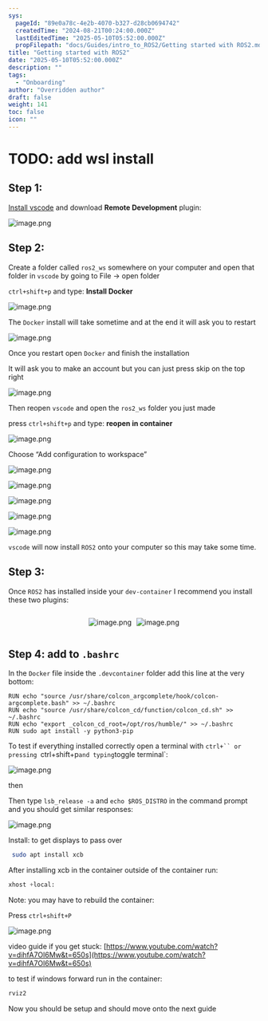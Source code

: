 ```yaml
---
sys:
  pageId: "89e0a78c-4e2b-4070-b327-d28cb0694742"
  createdTime: "2024-08-21T00:24:00.000Z"
  lastEditedTime: "2025-05-10T05:52:00.000Z"
  propFilepath: "docs/Guides/intro_to_ROS2/Getting started with ROS2.md"
title: "Getting started with ROS2"
date: "2025-05-10T05:52:00.000Z"
description: ""
tags:
  - "Onboarding"
author: "Overridden author"
draft: false
weight: 141
toc: false
icon: ""
---
```


# TODO: add wsl install

## Step 1:

[Install vscode](https://code.visualstudio.com/download) and download **Remote Development** plugin:

![image.png](https://prod-files-secure.s3.us-west-2.amazonaws.com/d518164a-d88e-44d1-a4ee-3adb3bd8bce0/efb52993-1881-4a40-b95e-6f020334f022/image.png?X-Amz-Algorithm=AWS4-HMAC-SHA256&X-Amz-Content-Sha256=UNSIGNED-PAYLOAD&X-Amz-Credential=ASIAZI2LB4666L5P67MG%2F20250606%2Fus-west-2%2Fs3%2Faws4_request&X-Amz-Date=20250606T061344Z&X-Amz-Expires=3600&X-Amz-Security-Token=IQoJb3JpZ2luX2VjEHkaCXVzLXdlc3QtMiJIMEYCIQDslp9V5E7V7K4WYNeqCr50Z4OlqONMchlAKemGRFVw1AIhAP6nWZORevn3%2BxJm%2Bgyo68yMwXbHvKbAH%2Fij%2FzjRTNj%2BKv8DCFIQABoMNjM3NDIzMTgzODA1IgwtqJmwIa2aOh0e7M0q3AN2AUEYJh4ManPkjlypnNsnV8InGALXewsk1eP9F2l%2BoXp9dS5rqduYDR4enzb2MHfh7%2FwOkqcT8Sp6czlSc6MvpfbH9GRt6nAesGatwq1Ge3YNB9CbejkWCDMmZlsVzKaTOi1WaZHbbVXpbLn%2Fi%2BY%2BuIHozaaW1S722OeqbJhAqzBYy4aIz647HXFkYiu5Y7vUY3MOS6Di4UIXJoIhPC%2FPv6VPgWM2XocNKz%2FmRMzwMtevFABeD4BvN9wsZgy40%2Ft6rbQhnI%2BnCeuxIXvqLnuzUZDwdwBJeTuDeaaV4u3IRasU7DV8plcX6Gq%2FssKnX5rs2cqk%2FLpYqGFSAaTQUvN%2FBBUYab5uoGshZqTnrjTfhZANs5Tpo8CqnpQWA044KGWGGoAwmB5KLQFrj3F2RxidObAIcCkuEHfueY4wU%2BX4Uo%2B1jJFVlc4baDkBPhrePAW6pMQNK0nnJzwdwlPfH2YdgHambsKr2Nt6vtSrHK0ad7woLwLCtDvoUiw%2BdJ19UoG4Ni%2BTRDRUi1VdXhYKFjc7zEhxkpdX8lheDpU7%2FAVhpMc%2B8FCUC3FHfiKTAi%2FR7iRKc5nmLZPhvNZ51a%2BcaIqq8V7KOuswWD9F4mRW%2BbCSAh%2BPwKWVk%2B8EmzvviTCn8ojCBjqkAXNKKR%2FQlDMTklxBo6Ny2XFZBzC4JLqpGaKT7hyek6hLxtA8bjuBgY4hD7OxyDNiY3iarKrFWqm7IjuzoWlgTOO%2FAizaKwANrHVos9tuemR7GLwI7WIbq7AiT6IQdmhS4RKUPm2xYJmVcEHPn2m%2BTq4gZAosxm1LfjmRR9Z2rn7PT6GYlwv0zEPqEPrqhGsYVLhgNRhBQp%2F1XSz6tujTtYA%2F3WV4&X-Amz-Signature=b79f077d7b1371a8196139ae4cd0d8bc55bbce16a57e8854942d00932943ef78&X-Amz-SignedHeaders=host&x-id=GetObject)

## Step 2:

Create a folder called `ros2_ws` somewhere on your computer and open that folder in `vscode` by going to File → open folder 

`ctrl+shift+p` and type: **Install Docker**

![image.png](https://prod-files-secure.s3.us-west-2.amazonaws.com/d518164a-d88e-44d1-a4ee-3adb3bd8bce0/2269dc0e-1cd5-47ff-bceb-c04ad9b2eab0/image.png?X-Amz-Algorithm=AWS4-HMAC-SHA256&X-Amz-Content-Sha256=UNSIGNED-PAYLOAD&X-Amz-Credential=ASIAZI2LB4666L5P67MG%2F20250606%2Fus-west-2%2Fs3%2Faws4_request&X-Amz-Date=20250606T061344Z&X-Amz-Expires=3600&X-Amz-Security-Token=IQoJb3JpZ2luX2VjEHkaCXVzLXdlc3QtMiJIMEYCIQDslp9V5E7V7K4WYNeqCr50Z4OlqONMchlAKemGRFVw1AIhAP6nWZORevn3%2BxJm%2Bgyo68yMwXbHvKbAH%2Fij%2FzjRTNj%2BKv8DCFIQABoMNjM3NDIzMTgzODA1IgwtqJmwIa2aOh0e7M0q3AN2AUEYJh4ManPkjlypnNsnV8InGALXewsk1eP9F2l%2BoXp9dS5rqduYDR4enzb2MHfh7%2FwOkqcT8Sp6czlSc6MvpfbH9GRt6nAesGatwq1Ge3YNB9CbejkWCDMmZlsVzKaTOi1WaZHbbVXpbLn%2Fi%2BY%2BuIHozaaW1S722OeqbJhAqzBYy4aIz647HXFkYiu5Y7vUY3MOS6Di4UIXJoIhPC%2FPv6VPgWM2XocNKz%2FmRMzwMtevFABeD4BvN9wsZgy40%2Ft6rbQhnI%2BnCeuxIXvqLnuzUZDwdwBJeTuDeaaV4u3IRasU7DV8plcX6Gq%2FssKnX5rs2cqk%2FLpYqGFSAaTQUvN%2FBBUYab5uoGshZqTnrjTfhZANs5Tpo8CqnpQWA044KGWGGoAwmB5KLQFrj3F2RxidObAIcCkuEHfueY4wU%2BX4Uo%2B1jJFVlc4baDkBPhrePAW6pMQNK0nnJzwdwlPfH2YdgHambsKr2Nt6vtSrHK0ad7woLwLCtDvoUiw%2BdJ19UoG4Ni%2BTRDRUi1VdXhYKFjc7zEhxkpdX8lheDpU7%2FAVhpMc%2B8FCUC3FHfiKTAi%2FR7iRKc5nmLZPhvNZ51a%2BcaIqq8V7KOuswWD9F4mRW%2BbCSAh%2BPwKWVk%2B8EmzvviTCn8ojCBjqkAXNKKR%2FQlDMTklxBo6Ny2XFZBzC4JLqpGaKT7hyek6hLxtA8bjuBgY4hD7OxyDNiY3iarKrFWqm7IjuzoWlgTOO%2FAizaKwANrHVos9tuemR7GLwI7WIbq7AiT6IQdmhS4RKUPm2xYJmVcEHPn2m%2BTq4gZAosxm1LfjmRR9Z2rn7PT6GYlwv0zEPqEPrqhGsYVLhgNRhBQp%2F1XSz6tujTtYA%2F3WV4&X-Amz-Signature=af60a82bcabb917a40369656982bee8f68f78969657120a5a38b39909e9f4983&X-Amz-SignedHeaders=host&x-id=GetObject)

The `Docker` install will take sometime and at the end it will ask you to restart

![image.png](https://prod-files-secure.s3.us-west-2.amazonaws.com/d518164a-d88e-44d1-a4ee-3adb3bd8bce0/ed233f78-be33-4b1f-b89c-9c346c0e961e/image.png?X-Amz-Algorithm=AWS4-HMAC-SHA256&X-Amz-Content-Sha256=UNSIGNED-PAYLOAD&X-Amz-Credential=ASIAZI2LB4666L5P67MG%2F20250606%2Fus-west-2%2Fs3%2Faws4_request&X-Amz-Date=20250606T061344Z&X-Amz-Expires=3600&X-Amz-Security-Token=IQoJb3JpZ2luX2VjEHkaCXVzLXdlc3QtMiJIMEYCIQDslp9V5E7V7K4WYNeqCr50Z4OlqONMchlAKemGRFVw1AIhAP6nWZORevn3%2BxJm%2Bgyo68yMwXbHvKbAH%2Fij%2FzjRTNj%2BKv8DCFIQABoMNjM3NDIzMTgzODA1IgwtqJmwIa2aOh0e7M0q3AN2AUEYJh4ManPkjlypnNsnV8InGALXewsk1eP9F2l%2BoXp9dS5rqduYDR4enzb2MHfh7%2FwOkqcT8Sp6czlSc6MvpfbH9GRt6nAesGatwq1Ge3YNB9CbejkWCDMmZlsVzKaTOi1WaZHbbVXpbLn%2Fi%2BY%2BuIHozaaW1S722OeqbJhAqzBYy4aIz647HXFkYiu5Y7vUY3MOS6Di4UIXJoIhPC%2FPv6VPgWM2XocNKz%2FmRMzwMtevFABeD4BvN9wsZgy40%2Ft6rbQhnI%2BnCeuxIXvqLnuzUZDwdwBJeTuDeaaV4u3IRasU7DV8plcX6Gq%2FssKnX5rs2cqk%2FLpYqGFSAaTQUvN%2FBBUYab5uoGshZqTnrjTfhZANs5Tpo8CqnpQWA044KGWGGoAwmB5KLQFrj3F2RxidObAIcCkuEHfueY4wU%2BX4Uo%2B1jJFVlc4baDkBPhrePAW6pMQNK0nnJzwdwlPfH2YdgHambsKr2Nt6vtSrHK0ad7woLwLCtDvoUiw%2BdJ19UoG4Ni%2BTRDRUi1VdXhYKFjc7zEhxkpdX8lheDpU7%2FAVhpMc%2B8FCUC3FHfiKTAi%2FR7iRKc5nmLZPhvNZ51a%2BcaIqq8V7KOuswWD9F4mRW%2BbCSAh%2BPwKWVk%2B8EmzvviTCn8ojCBjqkAXNKKR%2FQlDMTklxBo6Ny2XFZBzC4JLqpGaKT7hyek6hLxtA8bjuBgY4hD7OxyDNiY3iarKrFWqm7IjuzoWlgTOO%2FAizaKwANrHVos9tuemR7GLwI7WIbq7AiT6IQdmhS4RKUPm2xYJmVcEHPn2m%2BTq4gZAosxm1LfjmRR9Z2rn7PT6GYlwv0zEPqEPrqhGsYVLhgNRhBQp%2F1XSz6tujTtYA%2F3WV4&X-Amz-Signature=d469461a8ef8e9fb5660a6f2f472235b383b9e0f4655feff33c23cb6d2d28943&X-Amz-SignedHeaders=host&x-id=GetObject)

Once you restart open `Docker` and finish the installation

It will ask you to make an account but you can just press skip on the top right

![image.png](https://prod-files-secure.s3.us-west-2.amazonaws.com/d518164a-d88e-44d1-a4ee-3adb3bd8bce0/21010ad9-1659-4fd9-9f59-9932a09b2a3d/image.png?X-Amz-Algorithm=AWS4-HMAC-SHA256&X-Amz-Content-Sha256=UNSIGNED-PAYLOAD&X-Amz-Credential=ASIAZI2LB4666L5P67MG%2F20250606%2Fus-west-2%2Fs3%2Faws4_request&X-Amz-Date=20250606T061344Z&X-Amz-Expires=3600&X-Amz-Security-Token=IQoJb3JpZ2luX2VjEHkaCXVzLXdlc3QtMiJIMEYCIQDslp9V5E7V7K4WYNeqCr50Z4OlqONMchlAKemGRFVw1AIhAP6nWZORevn3%2BxJm%2Bgyo68yMwXbHvKbAH%2Fij%2FzjRTNj%2BKv8DCFIQABoMNjM3NDIzMTgzODA1IgwtqJmwIa2aOh0e7M0q3AN2AUEYJh4ManPkjlypnNsnV8InGALXewsk1eP9F2l%2BoXp9dS5rqduYDR4enzb2MHfh7%2FwOkqcT8Sp6czlSc6MvpfbH9GRt6nAesGatwq1Ge3YNB9CbejkWCDMmZlsVzKaTOi1WaZHbbVXpbLn%2Fi%2BY%2BuIHozaaW1S722OeqbJhAqzBYy4aIz647HXFkYiu5Y7vUY3MOS6Di4UIXJoIhPC%2FPv6VPgWM2XocNKz%2FmRMzwMtevFABeD4BvN9wsZgy40%2Ft6rbQhnI%2BnCeuxIXvqLnuzUZDwdwBJeTuDeaaV4u3IRasU7DV8plcX6Gq%2FssKnX5rs2cqk%2FLpYqGFSAaTQUvN%2FBBUYab5uoGshZqTnrjTfhZANs5Tpo8CqnpQWA044KGWGGoAwmB5KLQFrj3F2RxidObAIcCkuEHfueY4wU%2BX4Uo%2B1jJFVlc4baDkBPhrePAW6pMQNK0nnJzwdwlPfH2YdgHambsKr2Nt6vtSrHK0ad7woLwLCtDvoUiw%2BdJ19UoG4Ni%2BTRDRUi1VdXhYKFjc7zEhxkpdX8lheDpU7%2FAVhpMc%2B8FCUC3FHfiKTAi%2FR7iRKc5nmLZPhvNZ51a%2BcaIqq8V7KOuswWD9F4mRW%2BbCSAh%2BPwKWVk%2B8EmzvviTCn8ojCBjqkAXNKKR%2FQlDMTklxBo6Ny2XFZBzC4JLqpGaKT7hyek6hLxtA8bjuBgY4hD7OxyDNiY3iarKrFWqm7IjuzoWlgTOO%2FAizaKwANrHVos9tuemR7GLwI7WIbq7AiT6IQdmhS4RKUPm2xYJmVcEHPn2m%2BTq4gZAosxm1LfjmRR9Z2rn7PT6GYlwv0zEPqEPrqhGsYVLhgNRhBQp%2F1XSz6tujTtYA%2F3WV4&X-Amz-Signature=50efea25b5104b83346aef6f21c5d126e8e1ffe9c747799fc518b04b41a8d06d&X-Amz-SignedHeaders=host&x-id=GetObject)

Then reopen `vscode` and open the `ros2_ws` folder you just made

press `ctrl+shift+p` and type: **reopen in container**

![image.png](https://prod-files-secure.s3.us-west-2.amazonaws.com/d518164a-d88e-44d1-a4ee-3adb3bd8bce0/4e93b8c2-41ad-488c-8095-c74205196118/image.png?X-Amz-Algorithm=AWS4-HMAC-SHA256&X-Amz-Content-Sha256=UNSIGNED-PAYLOAD&X-Amz-Credential=ASIAZI2LB4666L5P67MG%2F20250606%2Fus-west-2%2Fs3%2Faws4_request&X-Amz-Date=20250606T061344Z&X-Amz-Expires=3600&X-Amz-Security-Token=IQoJb3JpZ2luX2VjEHkaCXVzLXdlc3QtMiJIMEYCIQDslp9V5E7V7K4WYNeqCr50Z4OlqONMchlAKemGRFVw1AIhAP6nWZORevn3%2BxJm%2Bgyo68yMwXbHvKbAH%2Fij%2FzjRTNj%2BKv8DCFIQABoMNjM3NDIzMTgzODA1IgwtqJmwIa2aOh0e7M0q3AN2AUEYJh4ManPkjlypnNsnV8InGALXewsk1eP9F2l%2BoXp9dS5rqduYDR4enzb2MHfh7%2FwOkqcT8Sp6czlSc6MvpfbH9GRt6nAesGatwq1Ge3YNB9CbejkWCDMmZlsVzKaTOi1WaZHbbVXpbLn%2Fi%2BY%2BuIHozaaW1S722OeqbJhAqzBYy4aIz647HXFkYiu5Y7vUY3MOS6Di4UIXJoIhPC%2FPv6VPgWM2XocNKz%2FmRMzwMtevFABeD4BvN9wsZgy40%2Ft6rbQhnI%2BnCeuxIXvqLnuzUZDwdwBJeTuDeaaV4u3IRasU7DV8plcX6Gq%2FssKnX5rs2cqk%2FLpYqGFSAaTQUvN%2FBBUYab5uoGshZqTnrjTfhZANs5Tpo8CqnpQWA044KGWGGoAwmB5KLQFrj3F2RxidObAIcCkuEHfueY4wU%2BX4Uo%2B1jJFVlc4baDkBPhrePAW6pMQNK0nnJzwdwlPfH2YdgHambsKr2Nt6vtSrHK0ad7woLwLCtDvoUiw%2BdJ19UoG4Ni%2BTRDRUi1VdXhYKFjc7zEhxkpdX8lheDpU7%2FAVhpMc%2B8FCUC3FHfiKTAi%2FR7iRKc5nmLZPhvNZ51a%2BcaIqq8V7KOuswWD9F4mRW%2BbCSAh%2BPwKWVk%2B8EmzvviTCn8ojCBjqkAXNKKR%2FQlDMTklxBo6Ny2XFZBzC4JLqpGaKT7hyek6hLxtA8bjuBgY4hD7OxyDNiY3iarKrFWqm7IjuzoWlgTOO%2FAizaKwANrHVos9tuemR7GLwI7WIbq7AiT6IQdmhS4RKUPm2xYJmVcEHPn2m%2BTq4gZAosxm1LfjmRR9Z2rn7PT6GYlwv0zEPqEPrqhGsYVLhgNRhBQp%2F1XSz6tujTtYA%2F3WV4&X-Amz-Signature=cd3751c812ec5bfb2c6871498ece19d9e16e0c0bde74dc29cf5acc42680bbe61&X-Amz-SignedHeaders=host&x-id=GetObject)

Choose “Add configuration to workspace”

![image.png](https://prod-files-secure.s3.us-west-2.amazonaws.com/d518164a-d88e-44d1-a4ee-3adb3bd8bce0/9560b282-5060-4989-ba37-97e7b2c22476/image.png?X-Amz-Algorithm=AWS4-HMAC-SHA256&X-Amz-Content-Sha256=UNSIGNED-PAYLOAD&X-Amz-Credential=ASIAZI2LB4666L5P67MG%2F20250606%2Fus-west-2%2Fs3%2Faws4_request&X-Amz-Date=20250606T061344Z&X-Amz-Expires=3600&X-Amz-Security-Token=IQoJb3JpZ2luX2VjEHkaCXVzLXdlc3QtMiJIMEYCIQDslp9V5E7V7K4WYNeqCr50Z4OlqONMchlAKemGRFVw1AIhAP6nWZORevn3%2BxJm%2Bgyo68yMwXbHvKbAH%2Fij%2FzjRTNj%2BKv8DCFIQABoMNjM3NDIzMTgzODA1IgwtqJmwIa2aOh0e7M0q3AN2AUEYJh4ManPkjlypnNsnV8InGALXewsk1eP9F2l%2BoXp9dS5rqduYDR4enzb2MHfh7%2FwOkqcT8Sp6czlSc6MvpfbH9GRt6nAesGatwq1Ge3YNB9CbejkWCDMmZlsVzKaTOi1WaZHbbVXpbLn%2Fi%2BY%2BuIHozaaW1S722OeqbJhAqzBYy4aIz647HXFkYiu5Y7vUY3MOS6Di4UIXJoIhPC%2FPv6VPgWM2XocNKz%2FmRMzwMtevFABeD4BvN9wsZgy40%2Ft6rbQhnI%2BnCeuxIXvqLnuzUZDwdwBJeTuDeaaV4u3IRasU7DV8plcX6Gq%2FssKnX5rs2cqk%2FLpYqGFSAaTQUvN%2FBBUYab5uoGshZqTnrjTfhZANs5Tpo8CqnpQWA044KGWGGoAwmB5KLQFrj3F2RxidObAIcCkuEHfueY4wU%2BX4Uo%2B1jJFVlc4baDkBPhrePAW6pMQNK0nnJzwdwlPfH2YdgHambsKr2Nt6vtSrHK0ad7woLwLCtDvoUiw%2BdJ19UoG4Ni%2BTRDRUi1VdXhYKFjc7zEhxkpdX8lheDpU7%2FAVhpMc%2B8FCUC3FHfiKTAi%2FR7iRKc5nmLZPhvNZ51a%2BcaIqq8V7KOuswWD9F4mRW%2BbCSAh%2BPwKWVk%2B8EmzvviTCn8ojCBjqkAXNKKR%2FQlDMTklxBo6Ny2XFZBzC4JLqpGaKT7hyek6hLxtA8bjuBgY4hD7OxyDNiY3iarKrFWqm7IjuzoWlgTOO%2FAizaKwANrHVos9tuemR7GLwI7WIbq7AiT6IQdmhS4RKUPm2xYJmVcEHPn2m%2BTq4gZAosxm1LfjmRR9Z2rn7PT6GYlwv0zEPqEPrqhGsYVLhgNRhBQp%2F1XSz6tujTtYA%2F3WV4&X-Amz-Signature=b40061b4c640a498d764a847f42f16c5bee2b04929588f1fa5408f31f46060fd&X-Amz-SignedHeaders=host&x-id=GetObject)

![image.png](https://prod-files-secure.s3.us-west-2.amazonaws.com/d518164a-d88e-44d1-a4ee-3adb3bd8bce0/2ee63f81-886b-48e8-a553-dc6e5eac99e4/image.png?X-Amz-Algorithm=AWS4-HMAC-SHA256&X-Amz-Content-Sha256=UNSIGNED-PAYLOAD&X-Amz-Credential=ASIAZI2LB4666L5P67MG%2F20250606%2Fus-west-2%2Fs3%2Faws4_request&X-Amz-Date=20250606T061344Z&X-Amz-Expires=3600&X-Amz-Security-Token=IQoJb3JpZ2luX2VjEHkaCXVzLXdlc3QtMiJIMEYCIQDslp9V5E7V7K4WYNeqCr50Z4OlqONMchlAKemGRFVw1AIhAP6nWZORevn3%2BxJm%2Bgyo68yMwXbHvKbAH%2Fij%2FzjRTNj%2BKv8DCFIQABoMNjM3NDIzMTgzODA1IgwtqJmwIa2aOh0e7M0q3AN2AUEYJh4ManPkjlypnNsnV8InGALXewsk1eP9F2l%2BoXp9dS5rqduYDR4enzb2MHfh7%2FwOkqcT8Sp6czlSc6MvpfbH9GRt6nAesGatwq1Ge3YNB9CbejkWCDMmZlsVzKaTOi1WaZHbbVXpbLn%2Fi%2BY%2BuIHozaaW1S722OeqbJhAqzBYy4aIz647HXFkYiu5Y7vUY3MOS6Di4UIXJoIhPC%2FPv6VPgWM2XocNKz%2FmRMzwMtevFABeD4BvN9wsZgy40%2Ft6rbQhnI%2BnCeuxIXvqLnuzUZDwdwBJeTuDeaaV4u3IRasU7DV8plcX6Gq%2FssKnX5rs2cqk%2FLpYqGFSAaTQUvN%2FBBUYab5uoGshZqTnrjTfhZANs5Tpo8CqnpQWA044KGWGGoAwmB5KLQFrj3F2RxidObAIcCkuEHfueY4wU%2BX4Uo%2B1jJFVlc4baDkBPhrePAW6pMQNK0nnJzwdwlPfH2YdgHambsKr2Nt6vtSrHK0ad7woLwLCtDvoUiw%2BdJ19UoG4Ni%2BTRDRUi1VdXhYKFjc7zEhxkpdX8lheDpU7%2FAVhpMc%2B8FCUC3FHfiKTAi%2FR7iRKc5nmLZPhvNZ51a%2BcaIqq8V7KOuswWD9F4mRW%2BbCSAh%2BPwKWVk%2B8EmzvviTCn8ojCBjqkAXNKKR%2FQlDMTklxBo6Ny2XFZBzC4JLqpGaKT7hyek6hLxtA8bjuBgY4hD7OxyDNiY3iarKrFWqm7IjuzoWlgTOO%2FAizaKwANrHVos9tuemR7GLwI7WIbq7AiT6IQdmhS4RKUPm2xYJmVcEHPn2m%2BTq4gZAosxm1LfjmRR9Z2rn7PT6GYlwv0zEPqEPrqhGsYVLhgNRhBQp%2F1XSz6tujTtYA%2F3WV4&X-Amz-Signature=04122112841bfa7474fd0e1b78bad9e0fd463aba895c6f081ad87ec58cec9c2b&X-Amz-SignedHeaders=host&x-id=GetObject)

![image.png](https://prod-files-secure.s3.us-west-2.amazonaws.com/d518164a-d88e-44d1-a4ee-3adb3bd8bce0/ae1580b2-b048-407e-aed9-b584224a7a04/image.png?X-Amz-Algorithm=AWS4-HMAC-SHA256&X-Amz-Content-Sha256=UNSIGNED-PAYLOAD&X-Amz-Credential=ASIAZI2LB4666L5P67MG%2F20250606%2Fus-west-2%2Fs3%2Faws4_request&X-Amz-Date=20250606T061344Z&X-Amz-Expires=3600&X-Amz-Security-Token=IQoJb3JpZ2luX2VjEHkaCXVzLXdlc3QtMiJIMEYCIQDslp9V5E7V7K4WYNeqCr50Z4OlqONMchlAKemGRFVw1AIhAP6nWZORevn3%2BxJm%2Bgyo68yMwXbHvKbAH%2Fij%2FzjRTNj%2BKv8DCFIQABoMNjM3NDIzMTgzODA1IgwtqJmwIa2aOh0e7M0q3AN2AUEYJh4ManPkjlypnNsnV8InGALXewsk1eP9F2l%2BoXp9dS5rqduYDR4enzb2MHfh7%2FwOkqcT8Sp6czlSc6MvpfbH9GRt6nAesGatwq1Ge3YNB9CbejkWCDMmZlsVzKaTOi1WaZHbbVXpbLn%2Fi%2BY%2BuIHozaaW1S722OeqbJhAqzBYy4aIz647HXFkYiu5Y7vUY3MOS6Di4UIXJoIhPC%2FPv6VPgWM2XocNKz%2FmRMzwMtevFABeD4BvN9wsZgy40%2Ft6rbQhnI%2BnCeuxIXvqLnuzUZDwdwBJeTuDeaaV4u3IRasU7DV8plcX6Gq%2FssKnX5rs2cqk%2FLpYqGFSAaTQUvN%2FBBUYab5uoGshZqTnrjTfhZANs5Tpo8CqnpQWA044KGWGGoAwmB5KLQFrj3F2RxidObAIcCkuEHfueY4wU%2BX4Uo%2B1jJFVlc4baDkBPhrePAW6pMQNK0nnJzwdwlPfH2YdgHambsKr2Nt6vtSrHK0ad7woLwLCtDvoUiw%2BdJ19UoG4Ni%2BTRDRUi1VdXhYKFjc7zEhxkpdX8lheDpU7%2FAVhpMc%2B8FCUC3FHfiKTAi%2FR7iRKc5nmLZPhvNZ51a%2BcaIqq8V7KOuswWD9F4mRW%2BbCSAh%2BPwKWVk%2B8EmzvviTCn8ojCBjqkAXNKKR%2FQlDMTklxBo6Ny2XFZBzC4JLqpGaKT7hyek6hLxtA8bjuBgY4hD7OxyDNiY3iarKrFWqm7IjuzoWlgTOO%2FAizaKwANrHVos9tuemR7GLwI7WIbq7AiT6IQdmhS4RKUPm2xYJmVcEHPn2m%2BTq4gZAosxm1LfjmRR9Z2rn7PT6GYlwv0zEPqEPrqhGsYVLhgNRhBQp%2F1XSz6tujTtYA%2F3WV4&X-Amz-Signature=e434195836ea14a314fbe73c80c2205459679d1ce30dcaa2ef1f31db101c5499&X-Amz-SignedHeaders=host&x-id=GetObject)

![image.png](https://prod-files-secure.s3.us-west-2.amazonaws.com/d518164a-d88e-44d1-a4ee-3adb3bd8bce0/53255b28-f75e-430f-b9e3-c0ac8577e42b/image.png?X-Amz-Algorithm=AWS4-HMAC-SHA256&X-Amz-Content-Sha256=UNSIGNED-PAYLOAD&X-Amz-Credential=ASIAZI2LB4666L5P67MG%2F20250606%2Fus-west-2%2Fs3%2Faws4_request&X-Amz-Date=20250606T061344Z&X-Amz-Expires=3600&X-Amz-Security-Token=IQoJb3JpZ2luX2VjEHkaCXVzLXdlc3QtMiJIMEYCIQDslp9V5E7V7K4WYNeqCr50Z4OlqONMchlAKemGRFVw1AIhAP6nWZORevn3%2BxJm%2Bgyo68yMwXbHvKbAH%2Fij%2FzjRTNj%2BKv8DCFIQABoMNjM3NDIzMTgzODA1IgwtqJmwIa2aOh0e7M0q3AN2AUEYJh4ManPkjlypnNsnV8InGALXewsk1eP9F2l%2BoXp9dS5rqduYDR4enzb2MHfh7%2FwOkqcT8Sp6czlSc6MvpfbH9GRt6nAesGatwq1Ge3YNB9CbejkWCDMmZlsVzKaTOi1WaZHbbVXpbLn%2Fi%2BY%2BuIHozaaW1S722OeqbJhAqzBYy4aIz647HXFkYiu5Y7vUY3MOS6Di4UIXJoIhPC%2FPv6VPgWM2XocNKz%2FmRMzwMtevFABeD4BvN9wsZgy40%2Ft6rbQhnI%2BnCeuxIXvqLnuzUZDwdwBJeTuDeaaV4u3IRasU7DV8plcX6Gq%2FssKnX5rs2cqk%2FLpYqGFSAaTQUvN%2FBBUYab5uoGshZqTnrjTfhZANs5Tpo8CqnpQWA044KGWGGoAwmB5KLQFrj3F2RxidObAIcCkuEHfueY4wU%2BX4Uo%2B1jJFVlc4baDkBPhrePAW6pMQNK0nnJzwdwlPfH2YdgHambsKr2Nt6vtSrHK0ad7woLwLCtDvoUiw%2BdJ19UoG4Ni%2BTRDRUi1VdXhYKFjc7zEhxkpdX8lheDpU7%2FAVhpMc%2B8FCUC3FHfiKTAi%2FR7iRKc5nmLZPhvNZ51a%2BcaIqq8V7KOuswWD9F4mRW%2BbCSAh%2BPwKWVk%2B8EmzvviTCn8ojCBjqkAXNKKR%2FQlDMTklxBo6Ny2XFZBzC4JLqpGaKT7hyek6hLxtA8bjuBgY4hD7OxyDNiY3iarKrFWqm7IjuzoWlgTOO%2FAizaKwANrHVos9tuemR7GLwI7WIbq7AiT6IQdmhS4RKUPm2xYJmVcEHPn2m%2BTq4gZAosxm1LfjmRR9Z2rn7PT6GYlwv0zEPqEPrqhGsYVLhgNRhBQp%2F1XSz6tujTtYA%2F3WV4&X-Amz-Signature=2f5e4cee4a177844ae4cfc831461e5bd15d4f63e3e5966c9706602f287470ce6&X-Amz-SignedHeaders=host&x-id=GetObject)

![image.png](https://prod-files-secure.s3.us-west-2.amazonaws.com/d518164a-d88e-44d1-a4ee-3adb3bd8bce0/7c562767-5af9-4ffb-97d1-327bcdf4ee00/image.png?X-Amz-Algorithm=AWS4-HMAC-SHA256&X-Amz-Content-Sha256=UNSIGNED-PAYLOAD&X-Amz-Credential=ASIAZI2LB4666L5P67MG%2F20250606%2Fus-west-2%2Fs3%2Faws4_request&X-Amz-Date=20250606T061344Z&X-Amz-Expires=3600&X-Amz-Security-Token=IQoJb3JpZ2luX2VjEHkaCXVzLXdlc3QtMiJIMEYCIQDslp9V5E7V7K4WYNeqCr50Z4OlqONMchlAKemGRFVw1AIhAP6nWZORevn3%2BxJm%2Bgyo68yMwXbHvKbAH%2Fij%2FzjRTNj%2BKv8DCFIQABoMNjM3NDIzMTgzODA1IgwtqJmwIa2aOh0e7M0q3AN2AUEYJh4ManPkjlypnNsnV8InGALXewsk1eP9F2l%2BoXp9dS5rqduYDR4enzb2MHfh7%2FwOkqcT8Sp6czlSc6MvpfbH9GRt6nAesGatwq1Ge3YNB9CbejkWCDMmZlsVzKaTOi1WaZHbbVXpbLn%2Fi%2BY%2BuIHozaaW1S722OeqbJhAqzBYy4aIz647HXFkYiu5Y7vUY3MOS6Di4UIXJoIhPC%2FPv6VPgWM2XocNKz%2FmRMzwMtevFABeD4BvN9wsZgy40%2Ft6rbQhnI%2BnCeuxIXvqLnuzUZDwdwBJeTuDeaaV4u3IRasU7DV8plcX6Gq%2FssKnX5rs2cqk%2FLpYqGFSAaTQUvN%2FBBUYab5uoGshZqTnrjTfhZANs5Tpo8CqnpQWA044KGWGGoAwmB5KLQFrj3F2RxidObAIcCkuEHfueY4wU%2BX4Uo%2B1jJFVlc4baDkBPhrePAW6pMQNK0nnJzwdwlPfH2YdgHambsKr2Nt6vtSrHK0ad7woLwLCtDvoUiw%2BdJ19UoG4Ni%2BTRDRUi1VdXhYKFjc7zEhxkpdX8lheDpU7%2FAVhpMc%2B8FCUC3FHfiKTAi%2FR7iRKc5nmLZPhvNZ51a%2BcaIqq8V7KOuswWD9F4mRW%2BbCSAh%2BPwKWVk%2B8EmzvviTCn8ojCBjqkAXNKKR%2FQlDMTklxBo6Ny2XFZBzC4JLqpGaKT7hyek6hLxtA8bjuBgY4hD7OxyDNiY3iarKrFWqm7IjuzoWlgTOO%2FAizaKwANrHVos9tuemR7GLwI7WIbq7AiT6IQdmhS4RKUPm2xYJmVcEHPn2m%2BTq4gZAosxm1LfjmRR9Z2rn7PT6GYlwv0zEPqEPrqhGsYVLhgNRhBQp%2F1XSz6tujTtYA%2F3WV4&X-Amz-Signature=8a2c60877734e99989653529626412b825ae5f1686dd4740812e624efa50133c&X-Amz-SignedHeaders=host&x-id=GetObject)

`vscode` will now install `ROS2` onto your computer so this may take some time.

## Step 3:

Once `ROS2` has installed inside your `dev-container` I recommend you install these two plugins:

<div style="display: flex;flex-direction: row; column-gap:10px; max-width: 630px;justify-content: center;">
<div>

![image.png](https://prod-files-secure.s3.us-west-2.amazonaws.com/d518164a-d88e-44d1-a4ee-3adb3bd8bce0/3fc3d550-5a54-4ba1-ba6b-faa01cdb7369/image.png?X-Amz-Algorithm=AWS4-HMAC-SHA256&X-Amz-Content-Sha256=UNSIGNED-PAYLOAD&X-Amz-Credential=ASIAZI2LB466W7RJZJ36%2F20250606%2Fus-west-2%2Fs3%2Faws4_request&X-Amz-Date=20250606T061347Z&X-Amz-Expires=3600&X-Amz-Security-Token=IQoJb3JpZ2luX2VjEHkaCXVzLXdlc3QtMiJHMEUCIQC92UOMb6Qn50MM0E1r7L6ao195nqOSiFCCJkYUrUbqwwIgaqD2PJ4oGe6MI9VF28o4tMlHc%2B8KPzD1yt2qGTk4YjEq%2FwMIUhAAGgw2Mzc0MjMxODM4MDUiDMOrNBdyAPxUBxZHzSrcA8eJhBF6vd9FsX%2FsmxiiZNwda%2BMzAUG6xld7Do%2Fyqfdlr6iLAYogXsUxOjEO9YNNdLc3zLAEucVx7wF9Wg9EW3MSv7PWhR1fyaERSZV%2B4pcVT%2BHwke1yqdXa7OptwF%2FrfbRQ5j2geQP%2F4X4yWV6rJkZmDL7rDA1JqYA%2B%2BMbzH9YfL4JMfAJy7oVb5%2BygBJPoUbONjuOfeTjTE02k4HLp9okO4YL92Y03rX%2FcIqWQDnJqfJzlePa8nKFBNZ984aX1iZ6cHQZW13VZ%2Btn8%2BRTLzuN5PzOx8ysBJn3RorvIKvjbU7mCctAEx0cHfjars6qmtwCeyMAyBk%2Bcfd3OVRGfDjlxbZW1QV4CFQYOMX%2Fxc%2BdFkq23IGX7YFZuu8mgoMmR3TRomOq3xRvzDYr2brw1%2BCOD7boZA1kDdAU3r%2BT1T5puwEBsJQFcj15Oxs8iZZQmX2ddNPO%2B4TjCkLoQqMA%2B1feZ%2BjYgHPY31bn3iBc7kJm9eoWVWb2%2FCJcdYEX5Rsa74aJ1joqlJOt1H%2FDjJ3bmwzQ8rAwe5xVTORZa9pMTj5Ynmic%2BKqePX4LcBTCMOTUarIvxXGDOzomB1wmB8n%2FywQhJ7l9bCphX5%2BNkLSMAJhIlsoPWCjXhSYKFECqhMLj8iMIGOqUBClDR9P8zGPljusM5OKeIUI3O%2FKH8eAjz%2FcoyZYd%2BJmlMdVnRa%2BMZxGuKxB6C5AzMMX%2FxSll%2Bjkhr3ch9AbAomWZ57sARAWlL816T5HyyOjdErpgjMo5FNRTUJUpY2t%2BZA5RcPXOm%2B4X6yQqH8%2BikpLUEHEEv5yJnwFzU8%2FSS14TQCt%2BmOX5bVdsf8Nf2kb9GEKwndNSx0URkmdUgmR6GSW7O64uL&X-Amz-Signature=576520d099614ecd3a8d20b4698d616d53e5ed18dca74c7f04ab64fc699b880a&X-Amz-SignedHeaders=host&x-id=GetObject)

</div>
<div>

![image.png](https://prod-files-secure.s3.us-west-2.amazonaws.com/d518164a-d88e-44d1-a4ee-3adb3bd8bce0/d994cc66-13c2-4093-a5a3-f84cf4601a82/image.png?X-Amz-Algorithm=AWS4-HMAC-SHA256&X-Amz-Content-Sha256=UNSIGNED-PAYLOAD&X-Amz-Credential=ASIAZI2LB466UXEA7B6C%2F20250606%2Fus-west-2%2Fs3%2Faws4_request&X-Amz-Date=20250606T061347Z&X-Amz-Expires=3600&X-Amz-Security-Token=IQoJb3JpZ2luX2VjEHsaCXVzLXdlc3QtMiJGMEQCIAYb61fXOwMZQ6g8c3k2VViekpKogB3FpgARDaTDDN2mAiAprzL6bEZC6UW0e0A2jcS4LwbGsSx7AUNiFLgn6Fjnoyr%2FAwhUEAAaDDYzNzQyMzE4MzgwNSIMdnLTWJNciIGvo1WlKtwDPtoixRSJ0Vg07aO8FL%2B4Z%2FIn9PVZ5rmlyCqpvjxQ9dUt97Eikv0wq1eB8rKGD2eLPgVVXeTXN18ixfj6ivkkyccyaWzRdAeplQn2HkfIdwvliDfUBUZ9QSxliykIMtXRJUKeS8CRb4sViEAaa1SvTEnfedDZ0VKPX6FBq2MIdDtyeB5LMA6cmafL%2FUxFbyNaHurc0ic98SztLctasC9S7sMOfvve9IxPYR3NWMoJwXnhOO1mtc87VTrQLYinudAUx2SHyNDjIw62nOZoyNXS518J7e%2FOHW43n7Z%2BiuoMPkQeEN30ZCKu8YOJ8UhshxpoSOPOV0EpTKA7RF%2BCpcR5w3hEdMnPdpdMlGcdV85SmOzX6paCALxI5T4BQLYR28qV6qqDYQK3F3mYmxc0JSj2jjh7tD9bPcS471b0fQIOmOOq8pmSHXTspVU7Jsa0tW7OM4rGnSCAKACVpXxzfd5zdDPDfCkQqYZTRbp9iU1lh3cW6TwdJdTn3pSnQx2sow7rMNpjyOPOPai357q7xuSV1vd1%2ByCRoO%2FW68h0kkgu9pM5q65Gdc40TvxbEZiXj4fVGHpRjaJQ%2BvBV8KCE02LK1%2FT%2FaroTsPgUUAYmNIhUT%2BCVcRBkL2jEg6MXEJcwzreJwgY6pgFNMAZzZPJ5ECBuSiVtFZMJr6AxbmPn0%2F5%2BySKsKXmHTpvAqRD8JHPSHX4oXd68uqs7nA%2FY0%2BfbSe9poGvvQM8PvdjGHErAJQ9KMJDW6CHeHSAnNGCwJzfCLFf%2FhOTZywXR0SppK21Tgyskxy9eaObG9sU%2BDDZln3pl3GQiLTs023BJnD1I1%2BIGYRfGKrGbm3244%2FHZDuH7j2sv9jSGGsWhaBDNLUiF&X-Amz-Signature=afae9e7b62883ff4c12bddbb7ebfe4003396424ae193e09a39c6814703f34072&X-Amz-SignedHeaders=host&x-id=GetObject)

</div>
</div>

## Step 4: add to `.bashrc`

In the `Docker` file inside the `.devcontainer` folder add this line at the very bottom: 

```docker
RUN echo "source /usr/share/colcon_argcomplete/hook/colcon-argcomplete.bash" >> ~/.bashrc
RUN echo "source /usr/share/colcon_cd/function/colcon_cd.sh" >> ~/.bashrc
RUN echo "export _colcon_cd_root=/opt/ros/humble/" >> ~/.bashrc
RUN sudo apt install -y python3-pip 
```

To test if everything installed correctly open a terminal with `ctrl+`` or pressing `ctrl+shift+p` and typing `toggle terminal`:

![image.png](https://prod-files-secure.s3.us-west-2.amazonaws.com/d518164a-d88e-44d1-a4ee-3adb3bd8bce0/6a4943d8-b04e-4c02-9a58-775f3384d1a5/image.png?X-Amz-Algorithm=AWS4-HMAC-SHA256&X-Amz-Content-Sha256=UNSIGNED-PAYLOAD&X-Amz-Credential=ASIAZI2LB4666L5P67MG%2F20250606%2Fus-west-2%2Fs3%2Faws4_request&X-Amz-Date=20250606T061344Z&X-Amz-Expires=3600&X-Amz-Security-Token=IQoJb3JpZ2luX2VjEHkaCXVzLXdlc3QtMiJIMEYCIQDslp9V5E7V7K4WYNeqCr50Z4OlqONMchlAKemGRFVw1AIhAP6nWZORevn3%2BxJm%2Bgyo68yMwXbHvKbAH%2Fij%2FzjRTNj%2BKv8DCFIQABoMNjM3NDIzMTgzODA1IgwtqJmwIa2aOh0e7M0q3AN2AUEYJh4ManPkjlypnNsnV8InGALXewsk1eP9F2l%2BoXp9dS5rqduYDR4enzb2MHfh7%2FwOkqcT8Sp6czlSc6MvpfbH9GRt6nAesGatwq1Ge3YNB9CbejkWCDMmZlsVzKaTOi1WaZHbbVXpbLn%2Fi%2BY%2BuIHozaaW1S722OeqbJhAqzBYy4aIz647HXFkYiu5Y7vUY3MOS6Di4UIXJoIhPC%2FPv6VPgWM2XocNKz%2FmRMzwMtevFABeD4BvN9wsZgy40%2Ft6rbQhnI%2BnCeuxIXvqLnuzUZDwdwBJeTuDeaaV4u3IRasU7DV8plcX6Gq%2FssKnX5rs2cqk%2FLpYqGFSAaTQUvN%2FBBUYab5uoGshZqTnrjTfhZANs5Tpo8CqnpQWA044KGWGGoAwmB5KLQFrj3F2RxidObAIcCkuEHfueY4wU%2BX4Uo%2B1jJFVlc4baDkBPhrePAW6pMQNK0nnJzwdwlPfH2YdgHambsKr2Nt6vtSrHK0ad7woLwLCtDvoUiw%2BdJ19UoG4Ni%2BTRDRUi1VdXhYKFjc7zEhxkpdX8lheDpU7%2FAVhpMc%2B8FCUC3FHfiKTAi%2FR7iRKc5nmLZPhvNZ51a%2BcaIqq8V7KOuswWD9F4mRW%2BbCSAh%2BPwKWVk%2B8EmzvviTCn8ojCBjqkAXNKKR%2FQlDMTklxBo6Ny2XFZBzC4JLqpGaKT7hyek6hLxtA8bjuBgY4hD7OxyDNiY3iarKrFWqm7IjuzoWlgTOO%2FAizaKwANrHVos9tuemR7GLwI7WIbq7AiT6IQdmhS4RKUPm2xYJmVcEHPn2m%2BTq4gZAosxm1LfjmRR9Z2rn7PT6GYlwv0zEPqEPrqhGsYVLhgNRhBQp%2F1XSz6tujTtYA%2F3WV4&X-Amz-Signature=a56d237ae29e9b2b43d2893964d85f17b6d0bde262000337e2e93167851f1c59&X-Amz-SignedHeaders=host&x-id=GetObject)

then 

Then type `lsb_release -a` and `echo $ROS_DISTRO` in the command prompt and you should get similar responses:

![image.png](https://prod-files-secure.s3.us-west-2.amazonaws.com/d518164a-d88e-44d1-a4ee-3adb3bd8bce0/3e635dec-a805-4e85-8b9e-d000e5b71a4e/image.png?X-Amz-Algorithm=AWS4-HMAC-SHA256&X-Amz-Content-Sha256=UNSIGNED-PAYLOAD&X-Amz-Credential=ASIAZI2LB4666L5P67MG%2F20250606%2Fus-west-2%2Fs3%2Faws4_request&X-Amz-Date=20250606T061344Z&X-Amz-Expires=3600&X-Amz-Security-Token=IQoJb3JpZ2luX2VjEHkaCXVzLXdlc3QtMiJIMEYCIQDslp9V5E7V7K4WYNeqCr50Z4OlqONMchlAKemGRFVw1AIhAP6nWZORevn3%2BxJm%2Bgyo68yMwXbHvKbAH%2Fij%2FzjRTNj%2BKv8DCFIQABoMNjM3NDIzMTgzODA1IgwtqJmwIa2aOh0e7M0q3AN2AUEYJh4ManPkjlypnNsnV8InGALXewsk1eP9F2l%2BoXp9dS5rqduYDR4enzb2MHfh7%2FwOkqcT8Sp6czlSc6MvpfbH9GRt6nAesGatwq1Ge3YNB9CbejkWCDMmZlsVzKaTOi1WaZHbbVXpbLn%2Fi%2BY%2BuIHozaaW1S722OeqbJhAqzBYy4aIz647HXFkYiu5Y7vUY3MOS6Di4UIXJoIhPC%2FPv6VPgWM2XocNKz%2FmRMzwMtevFABeD4BvN9wsZgy40%2Ft6rbQhnI%2BnCeuxIXvqLnuzUZDwdwBJeTuDeaaV4u3IRasU7DV8plcX6Gq%2FssKnX5rs2cqk%2FLpYqGFSAaTQUvN%2FBBUYab5uoGshZqTnrjTfhZANs5Tpo8CqnpQWA044KGWGGoAwmB5KLQFrj3F2RxidObAIcCkuEHfueY4wU%2BX4Uo%2B1jJFVlc4baDkBPhrePAW6pMQNK0nnJzwdwlPfH2YdgHambsKr2Nt6vtSrHK0ad7woLwLCtDvoUiw%2BdJ19UoG4Ni%2BTRDRUi1VdXhYKFjc7zEhxkpdX8lheDpU7%2FAVhpMc%2B8FCUC3FHfiKTAi%2FR7iRKc5nmLZPhvNZ51a%2BcaIqq8V7KOuswWD9F4mRW%2BbCSAh%2BPwKWVk%2B8EmzvviTCn8ojCBjqkAXNKKR%2FQlDMTklxBo6Ny2XFZBzC4JLqpGaKT7hyek6hLxtA8bjuBgY4hD7OxyDNiY3iarKrFWqm7IjuzoWlgTOO%2FAizaKwANrHVos9tuemR7GLwI7WIbq7AiT6IQdmhS4RKUPm2xYJmVcEHPn2m%2BTq4gZAosxm1LfjmRR9Z2rn7PT6GYlwv0zEPqEPrqhGsYVLhgNRhBQp%2F1XSz6tujTtYA%2F3WV4&X-Amz-Signature=ee4539ebafaa7e281b4b35c815e816f3e0f1876f064a7f0136865cb154bc900b&X-Amz-SignedHeaders=host&x-id=GetObject)

Install:  to get displays to pass over

```bash
 sudo apt install xcb
```

After installing xcb in the container outside of the container run:

```python
xhost +local:
```

Note: you may have to rebuild the container:

Press `ctrl+shift+P`

![image.png](https://prod-files-secure.s3.us-west-2.amazonaws.com/d518164a-d88e-44d1-a4ee-3adb3bd8bce0/6c2be660-2618-4c38-9c26-53554f7a0b7b/image.png?X-Amz-Algorithm=AWS4-HMAC-SHA256&X-Amz-Content-Sha256=UNSIGNED-PAYLOAD&X-Amz-Credential=ASIAZI2LB4666L5P67MG%2F20250606%2Fus-west-2%2Fs3%2Faws4_request&X-Amz-Date=20250606T061344Z&X-Amz-Expires=3600&X-Amz-Security-Token=IQoJb3JpZ2luX2VjEHkaCXVzLXdlc3QtMiJIMEYCIQDslp9V5E7V7K4WYNeqCr50Z4OlqONMchlAKemGRFVw1AIhAP6nWZORevn3%2BxJm%2Bgyo68yMwXbHvKbAH%2Fij%2FzjRTNj%2BKv8DCFIQABoMNjM3NDIzMTgzODA1IgwtqJmwIa2aOh0e7M0q3AN2AUEYJh4ManPkjlypnNsnV8InGALXewsk1eP9F2l%2BoXp9dS5rqduYDR4enzb2MHfh7%2FwOkqcT8Sp6czlSc6MvpfbH9GRt6nAesGatwq1Ge3YNB9CbejkWCDMmZlsVzKaTOi1WaZHbbVXpbLn%2Fi%2BY%2BuIHozaaW1S722OeqbJhAqzBYy4aIz647HXFkYiu5Y7vUY3MOS6Di4UIXJoIhPC%2FPv6VPgWM2XocNKz%2FmRMzwMtevFABeD4BvN9wsZgy40%2Ft6rbQhnI%2BnCeuxIXvqLnuzUZDwdwBJeTuDeaaV4u3IRasU7DV8plcX6Gq%2FssKnX5rs2cqk%2FLpYqGFSAaTQUvN%2FBBUYab5uoGshZqTnrjTfhZANs5Tpo8CqnpQWA044KGWGGoAwmB5KLQFrj3F2RxidObAIcCkuEHfueY4wU%2BX4Uo%2B1jJFVlc4baDkBPhrePAW6pMQNK0nnJzwdwlPfH2YdgHambsKr2Nt6vtSrHK0ad7woLwLCtDvoUiw%2BdJ19UoG4Ni%2BTRDRUi1VdXhYKFjc7zEhxkpdX8lheDpU7%2FAVhpMc%2B8FCUC3FHfiKTAi%2FR7iRKc5nmLZPhvNZ51a%2BcaIqq8V7KOuswWD9F4mRW%2BbCSAh%2BPwKWVk%2B8EmzvviTCn8ojCBjqkAXNKKR%2FQlDMTklxBo6Ny2XFZBzC4JLqpGaKT7hyek6hLxtA8bjuBgY4hD7OxyDNiY3iarKrFWqm7IjuzoWlgTOO%2FAizaKwANrHVos9tuemR7GLwI7WIbq7AiT6IQdmhS4RKUPm2xYJmVcEHPn2m%2BTq4gZAosxm1LfjmRR9Z2rn7PT6GYlwv0zEPqEPrqhGsYVLhgNRhBQp%2F1XSz6tujTtYA%2F3WV4&X-Amz-Signature=94f8f05df77ebcd96ccf8378017831d26045af30f61c2f5b898706d1fefd71c0&X-Amz-SignedHeaders=host&x-id=GetObject)

video guide if you get stuck: [https://www.youtube.com/watch?v=dihfA7Ol6Mw&t=650s](https://www.youtube.com/watch?v=dihfA7Ol6Mw&t=650s)

to test if windows forward run in the container:

```bash
rviz2
```

Now you should be setup and should move onto the next guide 
